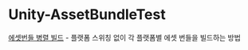 # Unity-AssetBundleTest


[에셋번들 병렬 빌드](https://github.com/kimsama/Unity-AssetBundleTest/tree/master/ProjectRoot) - 플랫폼 스위칭 없이 각 플랫폼별 에셋 번들을 빌드하는 방법
